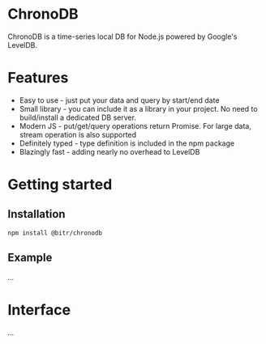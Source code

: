 # ChronoDB
ChronoDB is a time-series local DB for Node.js powered by Google's LevelDB.

# Features
- Easy to use - just put your data and query by start/end date
- Small library - you can include it as a library in your project. No need to build/install a dedicated DB server.
- Modern JS - put/get/query operations return Promise. For large data, stream operation is also supported
- Definitely typed - type definition is included in the npm package
- Blazingly fast - adding nearly no overhead to LevelDB

# Getting started

## Installation

```
npm install @bitr/chronodb
```

## Example
...

# Interface
...
